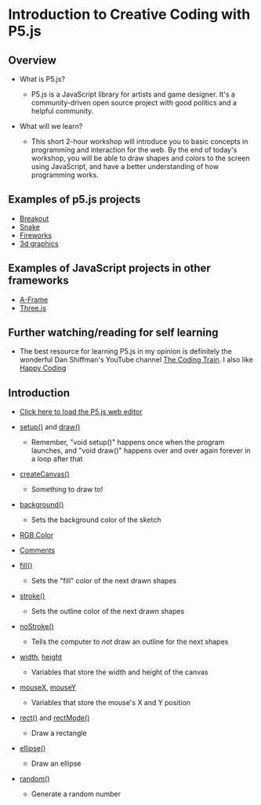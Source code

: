 # Introduction to Creative Coding with P5.js

## Overview

+ What is P5.js?
	+ P5.js is a JavaScript library for artists and game designer. It's a community-driven open source project with good politics and a helpful community.

+ What will we learn?
	+ This short 2-hour workshop will introduce you to basic concepts in programming and interaction for the web. By the end of today's workshop, you will be able to draw shapes and colors to the screen using JavaScript, and have a better understanding of how programming works.

## Examples of p5.js projects

+ [Breakout](https://molleindustria.github.io/p5.play/examples/index.html?fileName=breakout.js)
+ [Snake](https://p5js.org/examples/interaction-snake-game.html)
+ [Fireworks](https://happycoding.io/examples/p5js/creating-classes/fireworks)
+ [3d graphics](https://p5js.org/examples/3d-geometries.html)

## Examples of JavaScript projects in other frameworks

+ [A-Frame](https://aframe.io/aframe/examples/)
+ [Three.js](https://threejs.org/examples/#webgl_animation_keyframes)

## Further watching/reading for self learning

+ The best resource for learning P5.js in my opinion is definitely the wonderful Dan Shiffman's YouTube channel [The Coding Train](https://www.youtube.com/channel/UCvjgXvBlbQiydffZU7m1_aw). I also like [Happy Coding](https://happycoding.io/tutorials/p5js/)


## Introduction

+ [Click here to load the P5.js web editor](https://editor.p5js.org)

+ [setup()](https://p5js.org/reference/#/p5/setup) and [draw()](https://p5js.org/reference/#/p5/draw)
	+ Remember, "void setup()" happens once when the program launches, and "void draw()" happens over and over again forever in a loop after that

+ [createCanvas()](https://p5js.org/reference/#/p5/createCanvas)
	+ Something to draw to!

+ [background()](https://p5js.org/reference/#/p5/background)
	+ Sets the background color of the sketch

+ [RGB Color](https://p5js.org/learn/color.html)

+ [Comments](https://p5js.org/examples/structure-comments-and-statements.html)

+ [fill()](https://p5js.org/reference/#/p5/fill)
	+ Sets the "fill" color of the next drawn shapes

+ [stroke()](https://p5js.org/reference/#/p5/stroke)
	+ Sets the outline color of the next drawn shapes

+ [noStroke()](https://p5js.org/reference/#/p5/noStroke)
	+ Tells the computer to *not* draw an outline for the next shapes

+ [width](https://p5js.org/reference/#/p5/width), [height](https://p5js.org/reference/#/p5/height)
	+ Variables that store the width and height of the canvas

+ [mouseX](https://p5js.org/reference/#/p5/mousex), [mouseY](https://p5js.org/reference/#/p5/mousey)
	+ Variables that store the mouse's X and Y position

+ [rect()](https://p5js.org/reference/#/p5/rect) and [rectMode()](https://p5js.org/reference/#/p5/rectMode)
	+ Draw a rectangle

+ [ellipse()](https://p5js.org/reference/#/p5/ellipse)
	+ Draw an ellipse

+ [random()](https://p5js.org/reference/#/p5/random)
	+ Generate a random number
